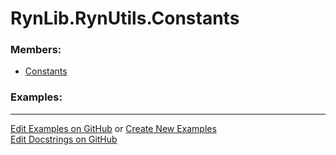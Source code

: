 # <a id="RynLib.RynUtils.Constants">RynLib.RynUtils.Constants</a>
    


### Members:

  - [Constants](Constants/Constants.md)

### Examples:



___

[Edit Examples on GitHub](https://github.com/McCoyGroup/References/edit/gh-pages/Documentation/examples/RynLib/RynUtils/Constants.md) or 
[Create New Examples](https://github.com/McCoyGroup/References/new/gh-pages/?filename=Documentation/examples/RynLib/RynUtils/Constants.md) <br/>
[Edit Docstrings on GitHub](https://github.com/McCoyGroup/RynLib/edit/master/RynUtils/Constants/__init__.py?message=Update%20Docs)